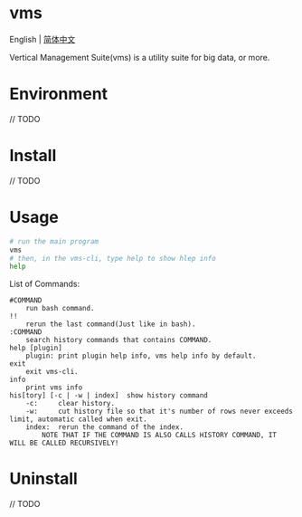 # vms

English | [简体中文](README_CN.md)

Vertical Management Suite(vms) is a utility suite for big data, or more.

# Environment

// TODO

# Install

// TODO

# Usage

```bash
# run the main program
vms
# then, in the vms-cli, type help to show hlep info
help
```

List of Commands:

    #COMMAND
        run bash command.
    !!
        rerun the last command(Just like in bash).
    :COMMAND
        search history commands that contains COMMAND.
    help [plugin]
        plugin: print plugin help info, vms help info by default.
    exit
        exit vms-cli.
    info
        print vms info
    his[tory] [-c | -w | index]  show history command
        -c:     clear history.
        -w:     cut history file so that it's number of rows never exceeds limit, automatic called when exit.
        index:  rerun the command of the index.
            NOTE THAT IF THE COMMAND IS ALSO CALLS HISTORY COMMAND, IT WILL BE CALLED RECURSIVELY!

# Uninstall

// TODO
